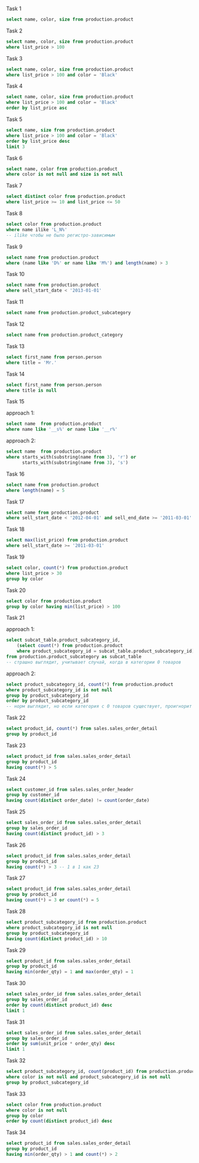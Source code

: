 Task 1
```sql
select name, color, size from production.product
```

Task 2
```sql
select name, color, size from production.product
where list_price > 100
```

Task 3
```sql
select name, color, size from production.product
where list_price > 100 and color = 'Black'
```

Task 4
```sql
select name, color, size from production.product
where list_price > 100 and color = 'Black'
order by list_price asc
```

Task 5
```sql
select name, size from production.product
where list_price > 100 and color = 'Black'
order by list_price desc
limit 3
```

Task 6
```sql
select name, color from production.product
where color is not null and size is not null
```

Task 7
```sql
select distinct color from production.product
where list_price >= 10 and list_price <= 50
```

Task 8
```sql
select color from production.product
where name ilike 'L_N%' 
-- ilike чтобы не было регистро-зависимым
```

Task 9
```sql
select name from production.product
where (name like 'D%' or name like 'M%') and length(name) > 3 
```

Task 10
```sql
select name from production.product
where sell_start_date < '2013-01-01'
```

Task 11
```sql
select name from production.product_subcategory
```

Task 12
```sql
select name from production.product_category
```

Task 13
```sql
select first_name from person.person
where title = 'Mr.'
```

Task 14
```sql
select first_name from person.person
where title is null
```

Task 15

approach 1:
```sql
select name  from production.product
where name like '__s%' or name like '__r%'
```

approach 2:
```sql
select name  from production.product
where starts_with(substring(name from 3), 'r') or 
	  starts_with(substring(name from 3), 's')
```

Task 16
```sql
select name from production.product
where length(name) = 5
```
Task 17
```sql
select name from production.product
where sell_start_date < '2012-04-01' and sell_end_date >= '2011-03-01'
```

Task 18
```sql
select max(list_price) from production.product
where sell_start_date >= '2011-03-01'
```

Task 19
```sql
select color, count(*) from production.product
where list_price > 30
group by color
```

Task 20
```sql
select color from production.product
group by color having min(list_price) > 100
```

Task 21

approach 1:
```sql
select subcat_table.product_subcategory_id,
	(select count(*) from production.product 
	where product_subcategory_id = subcat_table.product_subcategory_id)
from production.product_subcategory as subcat_table
-- страшно выглядит, учитывает случай, когда в категории 0 товаров
```

approach 2:
```sql
select product_subcategory_id, count(*) from production.product 
where product_subcategory_id is not null
group by product_subcategory_id
order by product_subcategory_id
-- норм выглядит, но если категория с 0 товаров существует, проигнорит её
```

Task 22
```sql
select product_id, count(*) from sales.sales_order_detail
group by product_id
```

Task 23
```sql
select product_id from sales.sales_order_detail
group by product_id 
having count(*) > 5
```

Task 24
```sql
select customer_id from sales.sales_order_header
group by customer_id
having count(distinct order_date) != count(order_date)
```

Task 25
```sql
select sales_order_id from sales.sales_order_detail
group by sales_order_id
having count(distinct product_id) > 3
```

Task 26
```sql
select product_id from sales.sales_order_detail
group by product_id
having count(*) > 3 -- 1 в 1 как 23
```

Task 27
```sql
select product_id from sales.sales_order_detail
group by product_id
having count(*) = 3 or count(*) = 5
```

Task 28
```sql
select product_subcategory_id from production.product
where product_subcategory_id is not null
group by product_subcategory_id
having count(distinct product_id) > 10
```
Task 29
```sql
select product_id from sales.sales_order_detail
group by product_id
having min(order_qty) = 1 and max(order_qty) = 1
```

Task 30
```sql
select sales_order_id from sales.sales_order_detail
group by sales_order_id
order by count(distinct product_id) desc
limit 1
```

Task 31
```sql
select sales_order_id from sales.sales_order_detail
group by sales_order_id
order by sum(unit_price * order_qty) desc
limit 1
```

Task 32
```sql
select product_subcategory_id, count(product_id) from production.product
where color is not null and product_subcategory_id is not null
group by product_subcategory_id
```
Task 33
```sql
select color from production.product
where color is not null
group by color
order by count(distinct product_id) desc
```
Task 34
```sql
select product_id from sales.sales_order_detail
group by product_id
having min(order_qty) > 1 and count(*) > 2
```
